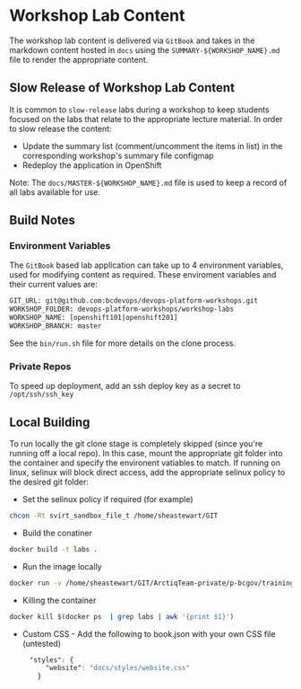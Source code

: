 # Workshop Lab Content

The workshop lab content is delivered via `GitBook` and takes in the markdown content hosted in `docs` using the `SUMMARY-${WORKSHOP_NAME}.md` file to render the appropriate content.

## Slow Release of Workshop Lab Content

It is common to `slow-release` labs during a workshop to keep students focused on the labs that relate to the appropriate lecture material. In order to slow release the content:

- Update the summary list (comment/uncomment the items in list) in the corresponding workshop's summary file configmap
- Redeploy the application in OpenShift

Note: The `docs/MASTER-${WORKSHOP_NAME}.md` file is used to keep a record of all labs available for use.

## Build Notes

### Environment Variables

The `GitBook` based lab application can take up to 4 environment variables, used for modifying content as required. These enviroment variables and their current values are:

``` bash
GIT_URL: git@github.com:bcdevops/devops-platform-workshops.git
WORKSHOP_FOLDER: devops-platform-workshops/workshop-labs
WORKSHOP_NAME: [openshift101|openshift201]
WORKSHOP_BRANCH: master
```

See the `bin/run.sh` file for more details on the clone process.

### Private Repos

To speed up deployment, add an ssh deploy key as a secret to `/opt/ssh/ssh_key`


## Local Building

To run locally the git clone stage is completely skipped (since you're running off a local repo). In this case, mount the appropriate git folder into the container and specify the environent vatiables to match. If running on linux, selinux will block direct access, add the appropriate selinux policy to the desired git folder:

- Set the selinux policy if required (for example)

``` bash
chcon -Rt svirt_sandbox_file_t /home/sheastewart/GIT
```

- Build the conatiner

``` bash
docker build -t labs .
```

- Run the image locally

``` bash
docker run -v /home/sheastewart/GIT/ArctiqTeam-private/p-bcgov/training:/opt/app-root/training -e WORKSHOP_FOLDER=training/workshop-labs -e WORKSHOP_NAME=openshift201 -p 4000:4000 labs
```

- Killing the container

``` bash
docker kill $(docker ps  | grep labs | awk '{print $1}')
```

- Custom CSS - Add the following to book.json with your own CSS file (untested)

``` css
     "styles": {
         "website": "docs/styles/website.css"
       }
```
